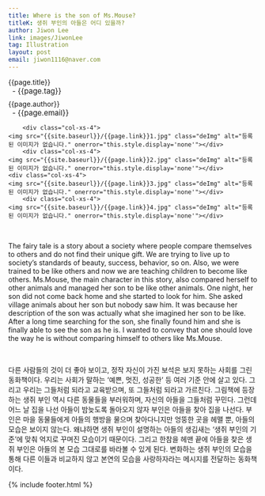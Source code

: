 ```yaml
---
title: Where is the son of Ms.Mouse?
titleK: 생쥐 부인의 아들은 어디 있을까?
author: Jiwon Lee
link: images/JiwonLee
tag: Illustration
layout: post
email: jiwon1116@naver.com
---	
```


<div class="container">

<div class="deDep">
{{page.title}}<br>
<p style="font-size:15px; margin:0px; padding:0px 0px 0px 8px; margin:0px 0px 8px 0px;">- {{page.tag}}</p>
{{page.author}}<br>
<p style="font-size:15px; margin:0px; padding:0px 0px 0px 8px;">- {{page.email}}</p>
</div>


<div class="row" class="imgcolor">
	
		<div class="col-xs-4">
	<img src="{{site.baseurl}}/{{page.link}}1.jpg" class="deImg" alt="등록된 이미지가 없습니다." onerror="this.style.display='none'"></div>
		<div class="col-xs-4">
	<img src="{{site.baseurl}}/{{page.link}}2.jpg" class="deImg" alt="등록된 이미지가 없습니다." onerror="this.style.display='none'"></div>
	<div class="col-xs-4">
	<img src="{{site.baseurl}}/{{page.link}}3.jpg" class="deImg" alt="등록된 이미지가 없습니다." onerror="this.style.display='none'"></div>
		<div class="col-xs-4">
	<img src="{{site.baseurl}}/{{page.link}}4.jpg" class="deImg" alt="등록된 이미지가 없습니다." onerror="this.style.display='none'"></div>
	
</div>
<br>

<div class="det lato">



The fairy tale is a story about a society where people compare themselves to others and do not find their unique gift.
We are trying to live up to society’s standards of beauty, success, behavior, so on.
Also, we were trained to be like others and now we are teaching children to become like others. Ms.Mouse, the main character in this story, also compared herself to other animals and managed her son to be like other animals.
One night, her son did not come back home and she started to look for him. She asked village animals about her son but nobody saw him. It was because her description of the son was actually what she imagined her son to be like. After a long time searching for the son, she finally found him and she is finally able to see the son as he is.
I wanted to convey that one should love the way he is without comparing himself to others like Ms.Mouse.



</div>

<br>

<div class="noto">

다른 사람들의 것이 더 좋아 보이고, 정작 자신이 가진 보석은 보지 못하는 사회를 그린 동화책이다.
우리는 사회가 말하는 ‘예쁜, 멋진, 성공한’ 등 여러 기준 안에 살고 있다. 그리고 우리는 그들처럼 되라고 교육받으며, 또 그들처럼 되라고 가르친다.
그림책에 등장하는 생쥐 부인 역시 다른 동물들을 부러워하며, 자신의 아들을 그들처럼 꾸민다. 그런데 어느 날 집을 나선 아들이 밤늦도록 돌아오지 않자 부인은 아들을 찾아 집을 나선다. 부인은 마을 동물들에게 아들의 행방을 물으며 찾아다니지만 엉뚱한 곳을 헤맬 뿐, 아들의 모습은 보이지 않는다. 왜냐하면 생쥐 부인이 설명하는 아들의 생김새는 ‘생쥐 부인의 기준’에 맞춰 억지로 꾸며진 모습이기 때문이다. 그리고 한참을 헤맨 끝에 아들을 찾은 생쥐 부인은 아들의 본 모습 그대로를 바라볼 수 있게 된다.
변화하는 생쥐 부인의 모습을 통해 다른 이들과 비교하지 않고 본연의 모습을 사랑하자라는 메시지를 전달하는 동화책이다.


</div>
{% include footer.html %} 